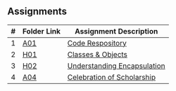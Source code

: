 ## Assignments

|  #  | Folder Link | Assignment Description |
| :-: | ----------- | ---------------------- |
|  1  | [A01](./A01/README.md)     | [Code Respository](./A01/README.md)|
|  2  | [H01](./H01/README.md)  | [Classes & Objects](./H01/README.md)|
|  3  | [H02](./Assignments/A04/README.md) | [Understanding Encapsulation](./H02/README.md)|
|  4  | [A04](./Assignments/A04/README.md)  | [Celebration of Scholarship](./A04/README.md)|
